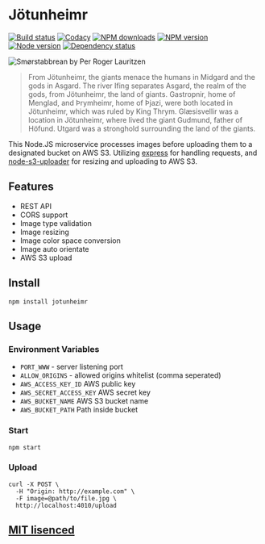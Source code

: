 # Jötunheimr

[![Build status](https://img.shields.io/wercker/ci/552f80a659f9ea486f002130.svg "Build status")](https://app.wercker.com/project/bykey/b8d659a121c19fa628f5e982b3daea04)
[![Codacy](https://img.shields.io/codacy/59d607d0e311408885e418004068ea58.svg "Codacy")](https://www.codacy.com/app/starefossen/Jotunheimr)
[![NPM downloads](https://img.shields.io/npm/dm/jotunheimr.svg "NPM downloads")](https://www.npmjs.com/package/jotunheimr)
[![NPM version](https://img.shields.io/npm/v/jotunheimr.svg "NPM version")](https://www.npmjs.com/package/jotunheimr)
[![Node version](https://img.shields.io/node/v/jotunheimr.svg "Node version")](https://www.npmjs.com/package/jotunheimr)
[![Dependency status](https://img.shields.io/david/Turistforeningen/Jotunheimr.svg "Dependency status")](https://david-dm.org/Turistforeningen/Jotunheimr)

![Smørstabbrean by Per Roger Lauritzen](https://raw.githubusercontent.com/Turistforeningen/Jotunheimr/master/images/jotunheimen.png)

> From Jötunheimr, the giants menace the humans in Midgard and the gods in
> Asgard. The river Ifing separates Asgard, the realm of the gods, from
> Jötunheimr, the land of giants. Gastropnir, home of Menglad, and Þrymheimr,
> home of Þjazi, were both located in Jötunheimr, which was ruled by King Thrym.
> Glæsisvellir was a location in Jötunheimr, where lived the giant Gudmund,
> father of Höfund. Utgard was a stronghold surrounding the land of the
> giants.

This Node.JS microservice processes images before uploading them to a designated
bucket on AWS S3. Utilizing [express](https://github.com/strongloop/express) for
handling requests, and
[node-s3-uploader](https://github.com/Turistforeningen/node-s3-uploader) for
resizing and uploading to AWS S3.

## Features

* REST API
* CORS support
* Image type validation
* Image resizing
* Image color space conversion
* Image auto orientate
* AWS S3 upload

## Install

```
npm install jotunheimr
```

## Usage

### Environment Variables

* `PORT_WWW` - server listening port
* `ALLOW_ORIGINS` - allowed origins whitelist (comma seperated)
* `AWS_ACCESS_KEY_ID` AWS public key
* `AWS_SECRET_ACCESS_KEY` AWS secret key
* `AWS_BUCKET_NAME` AWS S3 bucket name
* `AWS_BUCKET_PATH` Path inside bucket

### Start

```
npm start
```

### Upload

```
curl -X POST \
  -H "Origin: http://example.com" \
  -F image=@path/to/file.jpg \
  http://localhost:4010/upload
```

## [MIT lisenced](https://github.com/Turistforeningen/Jotunheimr/blob/master/LICENSE)
